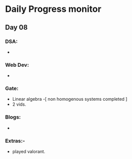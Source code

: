 # Daily Progress monitor

## Day 08


### DSA:
- 


### Web Dev:
- 	

### Gate:
- Linear algebra -[ non homogenous systems completed  ]
- 2  vids.


### Blogs:
- 

### Extras:-
-  played valorant.